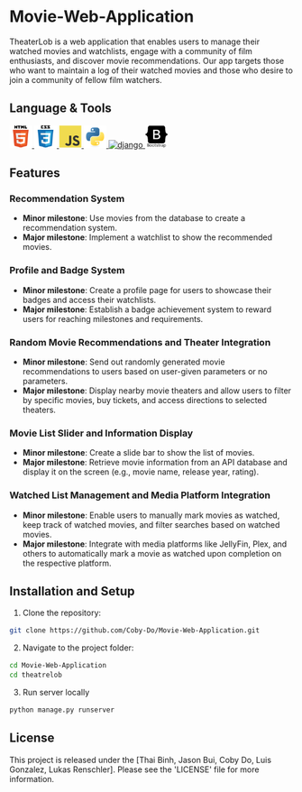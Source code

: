 # Movie-Web-Application

TheaterLob is a web application that enables users to manage their watched movies and watchlists, engage with a community of film enthusiasts, and discover movie recommendations. Our app targets those who want to maintain a log of their watched movies and those who desire to join a community of fellow film watchers.

## Language & Tools
<p align="left"> 
<a href="https://www.w3schools.com/html/" target="_blank" rel="noreferrer"> <img src="https://raw.githubusercontent.com/devicons/devicon/master/icons/html5/html5-original-wordmark.svg" alt="html5" width="40" height="40"/> </a> 
<a href="https://www.w3schools.com/css/" target="_blank" rel="noreferrer"> <img src="https://raw.githubusercontent.com/devicons/devicon/master/icons/css3/css3-original-wordmark.svg" alt="css3" width="40" height="40"/> </a> 
<a href="https://developer.mozilla.org/en-US/docs/Web/JavaScript" target="_blank" rel="noreferrer"> <img src="https://raw.githubusercontent.com/devicons/devicon/master/icons/javascript/javascript-original.svg" alt="javascript" width="40" height="40"/> </a>
<a href="https://www.python.org" target="_blank" rel="noreferrer"> <img src="https://raw.githubusercontent.com/devicons/devicon/master/icons/python/python-original.svg" alt="python" width="40" height="40"/> </a> 
<a href="https://www.djangoproject.com/" target="_blank" rel="noreferrer"> <img src="https://cdn.worldvectorlogo.com/logos/django.svg" alt="django" width="40" height="40"/> </a> 
<a href="https://getbootstrap.com" target="_blank" rel="noreferrer"> <img src="https://raw.githubusercontent.com/devicons/devicon/master/icons/bootstrap/bootstrap-plain-wordmark.svg" alt="bootstrap" width="40" height="40"/> </a> 
</p>

## Features

### Recommendation System
- **Minor milestone**: Use movies from the database to create a recommendation system.
- **Major milestone**: Implement a watchlist to show the recommended movies.

### Profile and Badge System
- **Minor milestone**: Create a profile page for users to showcase their badges and access their watchlists.
- **Major milestone**: Establish a badge achievement system to reward users for reaching milestones and requirements.

### Random Movie Recommendations and Theater Integration
- **Minor milestone**: Send out randomly generated movie recommendations to users based on user-given parameters or no parameters.
- **Major milestone**: Display nearby movie theaters and allow users to filter by specific movies, buy tickets, and access directions to selected theaters.

### Movie List Slider and Information Display
- **Minor milestone**: Create a slide bar to show the list of movies.
- **Major milestone**: Retrieve movie information from an API database and display it on the screen (e.g., movie name, release year, rating).

### Watched List Management and Media Platform Integration
- **Minor milestone**: Enable users to manually mark movies as watched, keep track of watched movies, and filter searches based on watched movies.
- **Major milestone**: Integrate with media platforms like JellyFin, Plex, and others to automatically mark a movie as watched upon completion on the respective platform.

## Installation and Setup

1. Clone the repository:

```bash
git clone https://github.com/Coby-Do/Movie-Web-Application.git
```

2. Navigate to the project folder:

```bash
cd Movie-Web-Application
cd theatrelob
```

3. Run server locally

```bash
python manage.py runserver
```

## License
This project is released under the [Thai Binh, Jason Bui, Coby Do, Luis Gonzalez, Lukas Renschler]. Please see the 'LICENSE' file for more information.
